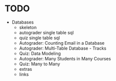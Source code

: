 # TODO

- Databases
  - skeleton
  - autograder single table sql
  - quiz single table sql
  - Autograder: Counting Email in a Database
  - Autograder: Multi-Table Database - Tracks
  - Quiz: Data Modeling
  - Autograder: Many Students in Many Courses
  - Quiz: Many to Many
  - extras
  - links